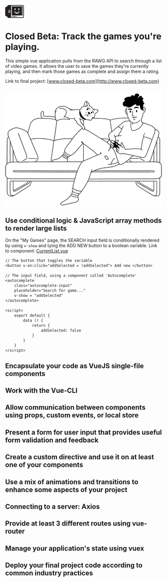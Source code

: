 <img src="src/assets/images/logo.png" width="60">
<br/>

# Closed Beta: Track the games you're playing.

This simple vue application pulls from the RAWG API to search through a list of video games. It allows the user to save the games they're currently playing, and then mark those games as complete and assign them a rating.

Link to final project: [www.closed-beta.com](http://www.closed-beta.com)

<br/>
<img src="src/assets/images/home-illustration-white.png" width="590">
<br/>

## Use conditional logic & JavaScript array methods to render large lists
On the "My Games" page, the SEARCH input field is conditionally rendered by using ```v-show``` and tying the ADD NEW button to a boolean variable. 
Link to component: [CurrentList.vue](https://github.com/tannerthelin/tannerthelin-vue-final-project/blob/master/src/components/CurrentList.vue)

```vue
// The button that toggles the variable
<button v-on:click="addSelected = !addSelected"> Add new </button>  

// The input field, using a component called 'Autocomplete'
<autocomplete
    class="autocomplete-input"
    placeholder="Search for game..."
    v-show = "addSelected"
</autocomplete> 

<script>
    export default {
        data () {
            return {
                addSelected: false
            }
        }
    }
</script>
```

## Encapsulate your code as VueJS single-file components


## Work with the Vue-CLI


## Allow communication between components using props, custom events, or local store


## Present a form for user input that provides useful form validation and feedback


## Create a custom directive and use it on at least one of your components


## Use a mix of animations and transitions to enhance some aspects of your project


## Connecting to a server: Axios


## Provide at least 3 different routes using vue-router


## Manage your application's state using vuex


## Deploy your final project code according to common industry practices

